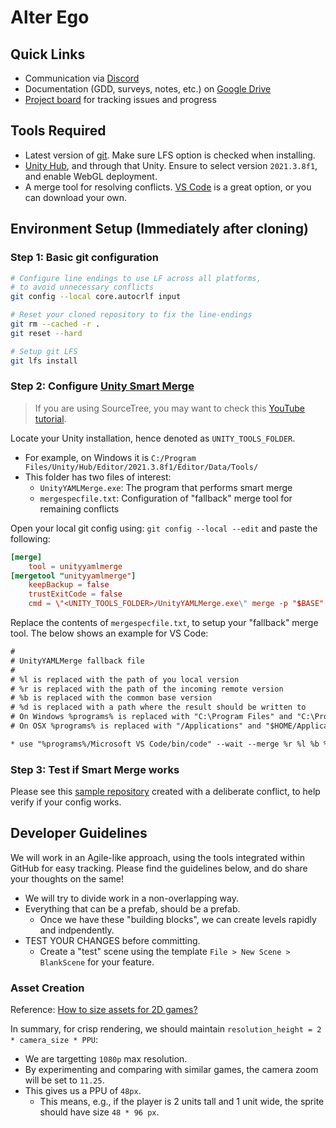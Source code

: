 # Alter Ego

## Quick Links

 - Communication via [Discord](https://discord.gg/fKvweVH9CU)
 - Documentation (GDD, surveys, notes, etc.) on [Google Drive](https://drive.google.com/drive/folders/1wZfKsCMxFXs1D0v6773a8cE5PwrfDy2c?usp=sharing)
 - [Project board](https://github.com/vinayg-usc/alter-ego-game/projects) for tracking issues and progress


## Tools Required

 - Latest version of [git](https://git-scm.com/downloads). Make sure LFS option is checked when installing. 
 - [Unity Hub](https://unity3d.com/get-unity/download), and through that Unity. Ensure to select version `2021.3.8f1`, and enable WebGL deployment.
 - A merge tool for resolving conflicts. [VS Code](https://code.visualstudio.com/download) is a great option, or you can download your own.

## Environment Setup (Immediately after cloning)

### Step 1: Basic git configuration

```bash
# Configure line endings to use LF across all platforms,
# to avoid unnecessary conflicts
git config --local core.autocrlf input

# Reset your cloned repository to fix the line-endings
git rm --cached -r .
git reset --hard

# Setup git LFS
git lfs install
```

### Step 2: Configure [Unity Smart Merge](https://docs.unity3d.com/Manual/SmartMerge.html)

> If you are using SourceTree, you may want to check this [YouTube tutorial](https://youtu.be/P_vLYDq2YkE).

Locate your Unity installation, hence denoted as `UNITY_TOOLS_FOLDER`.
  - For example, on Windows it is `C:/Program Files/Unity/Hub/Editor/2021.3.8f1/Editor/Data/Tools/`
 - This folder has two files of interest:
   - `UnityYAMLMerge.exe`: The program that performs smart merge
   - `mergespecfile.txt`: Configuration of "fallback" merge tool for remaining conflicts

Open your local git config using: `git config --local --edit` and paste the following:
```conf
[merge]
    tool = unityyamlmerge
[mergetool "unityyamlmerge"]
    keepBackup = false
    trustExitCode = false
    cmd = \"<UNITY_TOOLS_FOLDER>/UnityYAMLMerge.exe\" merge -p "$BASE" "$REMOTE" "$LOCAL" "$MERGED"
```

Replace the contents of `mergespecfile.txt`, to setup your "fallback" merge tool. The below shows an example for VS Code:

```txt
#
# UnityYAMLMerge fallback file
#
# %l is replaced with the path of you local version
# %r is replaced with the path of the incoming remote version
# %b is replaced with the common base version
# %d is replaced with a path where the result should be written to
# On Windows %programs% is replaced with "C:\Program Files" and "C:\Program Files (x86)" there by resulting in two entries to try out
# On OSX %programs% is replaced with "/Applications" and "$HOME/Applications" thereby resulting in two entries to try out

* use "%programs%/Microsoft VS Code/bin/code" --wait --merge %r %l %b %d
```

### Step 3: Test if Smart Merge works

Please see this [sample repository](https://github.com/vinayg-usc/unity-git-expt) created with a deliberate conflict, to help verify if your config works.

## Developer Guidelines

We will work in an Agile-like approach, using the tools integrated within GitHub for easy tracking. Please find the guidelines below, and do share your thoughts on the same!
 - We will try to divide work in a non-overlapping way.
 - Everything that can be a prefab, should be a prefab.
   - Once we have these "building blocks", we can create levels rapidly and indpendently.
 - TEST YOUR CHANGES before committing.
   - Create a "test" scene using the template `File > New Scene > BlankScene` for your feature.

### Asset Creation

Reference: [How to size assets for 2D games?](https://blog.unity.com/technology/choosing-the-resolution-of-your-2d-art-assets)

In summary, for crisp rendering, we should maintain `resolution_height = 2 * camera_size * PPU`:
 - We are targetting `1080p` max resolution.
 - By experimenting and comparing with similar games, the camera zoom will be set to `11.25`.
 - This gives us a PPU of `48px`.
   - This means, e.g., if the player is 2 units tall and 1 unit wide, the sprite should have size `48 * 96 px`.

